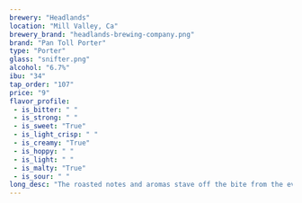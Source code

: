 ```yaml
---
brewery: "Headlands"
location: "Mill Valley, Ca"
brewery_brand: "headlands-brewing-company.png"
brand: "Pan Toll Porter"
type: "Porter"
glass: "snifter.png"
alcohol: "6.7%"
ibu: "34"
tap_order: "107"
price: "9"
flavor_profile:
 - is_bitter: " "
 - is_strong: " "
 - is_sweet: "True"
 - is_light_crisp: " "
 - is_creamy: "True"
 - is_hoppy: " "
 - is_light: " "
 - is_malty: "True"
 - is_sour: " "
long_desc: "The roasted notes and aromas stave off the bite from the evening chill and dropping temps. A slight hop bitterness blends with the tannin-like character from the darker malts and is balanced against a full-bodied mouthfeel."
---
```

